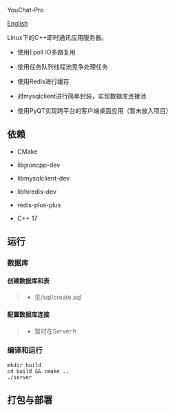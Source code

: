 YouChat-Pro

[English](./README.md)

Linux下的C++即时通讯应用服务器。

- 使用Epoll IO多路复用

- 使用任务队列线程池竞争处理任务

- 使用Redis进行缓存

- 对mysqlclient进行简单封装，实现数据库连接池

- 使用PyQT实现跨平台的客户端桌面应用（暂未放入项目）

## 依赖

- CMake

- libjsoncpp-dev

- libmysqlclient-dev

- libhiredis-dev

- redis-plus-plus

- C++ 17

## 运行

### 数据库

#### 创建数据库和表

> - 见/sql/create.sql

#### 配置数据库连接

> - 暂时在Server.h

### 编译和运行

```shell
mkdir build
cd build && cmake ..
./server
```

## 打包与部署
